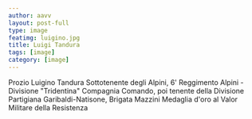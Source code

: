 ```yaml
---
author: aavv
layout: post-full
type: image
featimg: luigino.jpg
title: Luigi Tandura
tags: [image]
category: [image]
---
```



Prozio Luigino Tandura Sottotenente degli Alpini,
6' Reggimento Alpini - Divisione "Tridentina" Compagnia Comando,
poi tenente della Divisione Partigiana  Garibaldi-Natisone,
Brigata Mazzini Medaglia d'oro al Valor Militare della Resistenza